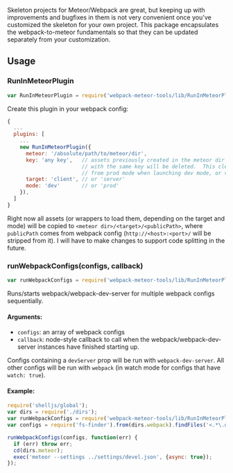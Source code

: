 Skeleton projects for Meteor/Webpack are great, but keeping up with improvements and bugfixes in them is not very
convenient once you've customized the skeleton for your own project.  This package encapsulates the webpack-to-meteor fundamentals so that they can be updated separately from your customization.

## Usage

### RunInMeteorPlugin

```js
var RunInMeteorPlugin = require('webpack-meteor-tools/lib/RunInMeteorPlugin');
```

Create this plugin in your webpack config:
```js
{
  ...
  plugins: [
    ...
    new RunInMeteorPlugin({
      meteor: '/absolute/path/to/meteor/dir',
      key: 'any key',   // assets previously created in the meteor dir by a RunInMeteorPlugin
                        // with the same key will be deleted.  This cleans out leftover assets
                        // from prod mode when launching dev mode, or vice versa.
      target: 'client', // or 'server'
      mode: 'dev'       // or 'prod'
    }),
  ]
}
```

Right now all assets (or wrappers to load them, depending on the target and mode) will be copied to
`<meteor dir>/<target>/<publicPath>`, where `publicPath` comes from webpack config (`http://<host>:<port>/`
will be stripped from it).  I will have to make changes to support code splitting in the future.

### runWebpackConfigs(configs, callback)

```js
var runWebpackConfigs = require('webpack-meteor-tools/lib/RunInMeteorPlugin');
```

Runs/starts webpack/webpack-dev-server for multiple webpack configs sequentially.

#### Arguments:
* `configs`: an array of webpack configs
* `callback`: node-style callback to call when the webpack/webpack-dev-server instances have
              finished starting up.

Configs containing a `devServer` prop will be run with `webpack-dev-server`.  All other configs
will be run with `webpack` (in watch mode for configs that have `watch: true`).

#### Example:

```js
require('shelljs/global');
var dirs = require('./dirs');
var runWebpackConfigs = require('webpack-meteor-tools/lib/RunInMeteorPlugin');
var configs = require('fs-finder').from(dirs.webpack).findFiles('<.*\.dev.js$>');

runWebpackConfigs(configs, function(err) {
  if (err) throw err;
  cd(dirs.meteor);
  exec('meteor --settings ../settings/devel.json', {async: true});
});
```
